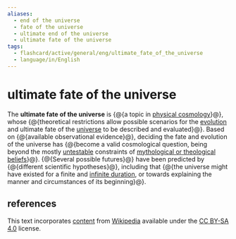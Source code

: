 ```yaml
---
aliases:
  - end of the universe
  - fate of the universe
  - ultimate end of the universe
  - ultimate fate of the universe
tags:
  - flashcard/active/general/eng/ultimate_fate_of_the_universe
  - language/in/English
---
```


# ultimate fate of the universe

The __ultimate fate of the universe__ is {@{a topic in [physical cosmology](physical%20cosmology.md)}@}, whose {@{theoretical restrictions allow possible scenarios for the [evolution](chronology%20of%20the%20universe.md) and ultimate fate of the [universe](universe.md) to be described and evaluated}@}. Based on {@{available observational evidence}@}, deciding the fate and evolution of the universe has {@{become a valid cosmological question, being beyond the mostly [untestable](falsifiability.md) constraints of [mythological or theological beliefs](eschatology.md)}@}. {@{Several possible futures}@} have been predicted by {@{different scientific hypotheses}@}, including that {@{the universe might have existed for a finite and [infinite duration](static%20universe.md), or towards explaining the manner and circumstances of its beginning}@}. <!--SR:!2025-06-17,232,330!2025-02-08,129,290!2025-06-29,243,330!2025-10-27,295,290!2025-07-16,256,330!2025-04-02,169,310!2025-01-12,105,290-->

## references

This text incorporates [content](https://en.wikipedia.org/wiki/ultimate_fate_of_the_universe) from [Wikipedia](Wikipedia.md) available under the [CC BY-SA 4.0](https://creativecommons.org/licenses/by-sa/4.0/) license.
